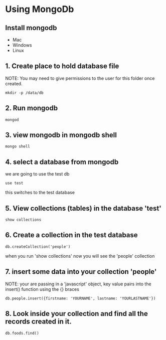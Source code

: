 # Using MongoDb


## Install mongodb

* Mac
* Windows
* Linux

## 1. Create place to hold database file
NOTE: You may need to give permissions to the user for this folder once created.
```
mkdir -p /data/db
```

## 2. Run mongodb
```
mongod
```

## 3. view mongodb in mongodb shell
```
mongo shell
```
## 4. select a database from mongodb
we are going to use the test db
```
use test
```
this switches to the test database

## 5. View collections (tables) in the database 'test'
```
show collections
```

## 6. Create a collection in the test database
```
db.createCollection('people')
```
when you run 'show collections' now you will see the 'people' collection

## 7. insert some data into your collection 'people'
NOTE: your are passing in a 'javascript' object, key value pairs into the insert() function using the {} braces
```
db.people.insert({firstname: 'YOURNAME', lastname: 'YOURLASTNAME'})
```

## 8. Look inside your collection and find all the records created in it.
```
db.foods.find()
```
